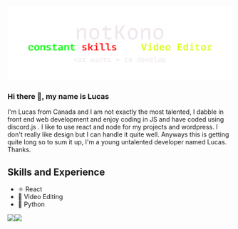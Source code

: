 ![Video Editing and Development](https://github.com/Stealthbroken/Stealthbroken/blob/main/minbanner.png)
### Hi there 👋, my name is Lucas

I'm Lucas from Canada and I am not exactly the most talented, I dabble in front end web development and enjoy coding in JS and have coded using discord.js . I like to use react and node for my projects and wordpress. I don't really like design but I can handle it quite well. Anyways this is getting quite long so to sum it up, I'm a young untalented developer named Lucas. Thanks.

## Skills and Experience

*  ⚛ React
* 🎥 Video Editing
* 🐍 Python

<img align="left" src="https://github-readme-stats.vercel.app/api?username=stealthbroken&theme=nightowl&show_icons=true" />
<img align="left" src="https://github-readme-stats.vercel.app/api/top-langs/?username=stealthbroken&theme=nightowl" />






<!---

<!---
--->
